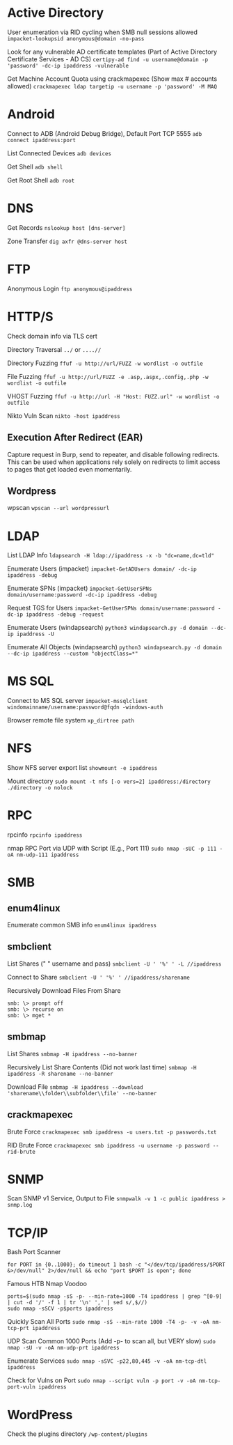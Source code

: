 # Active Directory

User enumeration via RID cycling when SMB null sessions allowed
`impacket-lookupsid anonymous@domain -no-pass`

Look for any vulnerable AD certificate templates (Part of Active Directory Certificate Services - AD CS)
`certipy-ad find -u username@domain -p 'password' -dc-ip ipaddress -vulnerable`

Get Machine Account Quota using crackmapexec (Show max # accounts allowed)
`crackmapexec ldap targetip -u username -p 'password' -M MAQ`

# Android

Connect to ADB (Android Debug Bridge), Default Port TCP 5555
`adb connect ipaddress:port`

List Connected Devices
`adb devices`

Get Shell
`adb shell`

Get Root Shell
`adb root`

# DNS

Get Records
`nslookup host [dns-server]`

Zone Transfer
`dig axfr @dns-server host`

# FTP

Anonymous Login
`ftp anonymous@ipaddress`

# HTTP/S

Check domain info via TLS cert

Directory Traversal
`../` or `....//`

Directory Fuzzing
`ffuf -u http://url/FUZZ -w wordlist -o outfile`

File Fuzzing
`ffuf -u http://url/FUZZ -e .asp,.aspx,.config,.php -w wordlist -o outfile`

VHOST Fuzzing
`ffuf -u http://url -H "Host: FUZZ.url" -w wordlist -o outfile`

Nikto Vuln Scan
`nikto -host ipaddress`

## Execution After Redirect (EAR)

Capture request in Burp, send to repeater, and disable following redirects. This can be used when applications rely solely on redirects to limit access to pages that get loaded even momentarily.

## Wordpress

wpscan
`wpscan --url wordpressurl`

# LDAP

List LDAP Info
`ldapsearch -H ldap://ipaddress -x -b "dc=name,dc=tld"`

Enumerate Users (impacket)
`impacket-GetADUsers domain/ -dc-ip ipaddress -debug`

Enumerate SPNs (impacket)
`impacket-GetUserSPNs domain/username:password -dc-ip ipaddress -debug`

Request TGS for Users
`impacket-GetUserSPNs domain/username:password -dc-ip ipaddress -debug -request`

Enumerate Users (windapsearch)
`python3 windapsearch.py -d domain --dc-ip ipaddress -U`

Enumerate All Objects (windapsearch)
`python3 windapsearch.py -d domain --dc-ip ipaddress --custom "objectClass=*"`

# MS SQL

Connect to MS SQL server
`impacket-mssqlclient windomainname/username:password@fqdn -windows-auth`

Browser remote file system
`xp_dirtree path`

# NFS

Show NFS server export list
`showmount -e ipaddress`

Mount directory
`sudo mount -t nfs [-o vers=2] ipaddress:/directory ./directory -o nolock`

# RPC

rpcinfo
`rpcinfo ipaddress`

nmap RPC Port via UDP with Script (E.g., Port 111)
`sudo nmap -sUC -p 111 -oA nm-udp-111 ipaddress`

# SMB

## enum4linux

Enumerate common SMB info
`enum4linux ipaddress`

## smbclient

List Shares (" " username and pass)
`smbclient -U ' '%' ' -L //ipaddress`

Connect to Share
`smbclient -U ' '%' ' //ipaddress/sharename`

Recursively Download Files From Share
```
smb: \> prompt off
smb: \> recurse on
smb: \> mget *
```

## smbmap

List Shares
`smbmap -H ipaddress --no-banner`

Recursively List Share Contents (Did not work last time)
`smbmap -H ipaddress -R sharename --no-banner`

Download File
`smbmap -H ipaddress --download 'sharename\\folder\\subfolder\\file' --no-banner`

## crackmapexec

Brute Force
`crackmapexec smb ipaddress -u users.txt -p passwords.txt`

RID Brute Force
`crackmapexec smb ipaddress -u username -p password --rid-brute`

# SNMP

Scan SNMP v1 Service, Output to File
`snmpwalk -v 1 -c public ipaddress > snmp.log`

# TCP/IP

Bash Port Scanner
```
for PORT in {0..1000}; do timeout 1 bash -c "</dev/tcp/ipaddress/$PORT
&>/dev/null" 2>/dev/null && echo "port $PORT is open"; done
```

Famous HTB Nmap Voodoo
```
ports=$(sudo nmap -sS -p- --min-rate=1000 -T4 ipaddress | grep ^[0-9] | cut -d '/' -f 1 | tr '\n' ',' | sed s/,$//)
sudo nmap -sSCV -p$ports ipaddress
```

Quickly Scan All Ports
`sudo nmap -sS --min-rate 1000 -T4 -p- -v -oA nm-tcp-prt ipaddress`

UDP Scan Common 1000 Ports (Add -p- to scan all, but VERY slow)
`sudo nmap -sU -v -oA nm-udp-prt ipaddress`

Enumerate Services
`sudo nmap -sSVC -p22,80,445 -v -oA nm-tcp-dtl ipaddress`

Check for Vulns on Port
`sudo nmap --script vuln -p port -v -oA nm-tcp-port-vuln ipaddress`

# WordPress

Check the plugins directory
`/wp-content/plugins`
